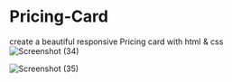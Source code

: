 # Pricing-Card
create a beautiful responsive Pricing card with html &amp; css  
![Screenshot (34)](https://user-images.githubusercontent.com/79241162/143929259-f6421224-f1f0-4e1e-b0bd-667dfb3006ca.png)

![Screenshot (35)](https://user-images.githubusercontent.com/79241162/143929265-1dda6b7e-1af3-4dba-b0c8-2c6c2acdeb6c.png)
